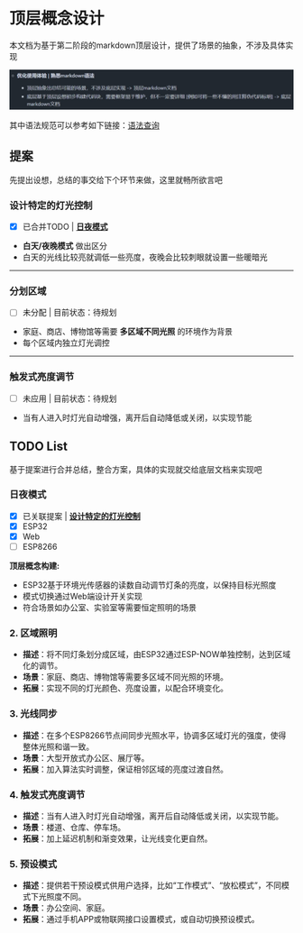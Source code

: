 # 顶层概念设计

本文档为基于第二阶段的markdown顶层设计，提供了场景的抽象，不涉及具体实现

![顶层抽象出总结可能的场景，不涉及底层实现](../Pic/func-1.jpg)

其中语法规范可以参考如下链接：[语法查询](https://markdown.com.cn/basic-syntax/)

## 提案

先提出设想，总结的事交给下个环节来做，这里就畅所欲言吧

### 设计特定的灯光控制

- [x] 已合并TODO | [**日夜模式**](Top-level.md#日夜模式)

- **白天/夜晚模式** 做出区分
- 白天的光线比较亮就调低一些亮度，夜晚会比较刺眼就设置一些暖暗光

---

### 分划区域

- [ ] 未分配 | 目前状态：待规划

- 家庭、商店、博物馆等需要 **多区域不同光照** 的环境作为背景
- 每个区域内独立灯光调控

---

### 触发式亮度调节

- [ ] 未应用 | 目前状态：待规划

- 当有人进入时灯光自动增强，离开后自动降低或关闭，以实现节能

## TODO List

基于提案进行合并总结，整合方案，具体的实现就交给底层文档来实现吧

### 日夜模式

- [x] 已关联提案 | [**设计特定的灯光控制**](Top-level.md#设计特定的灯光控制)
- [x] ESP32
- [x] Web
- [ ] ESP8266

**顶层概念构建:**

- ESP32基于环境光传感器的读数自动调节灯条的亮度，以保持目标光照度
- 模式切换通过Web端设计开关实现
- 符合场景如办公室、实验室等需要恒定照明的场景

### 2. **区域照明**

- **描述**：将不同灯条划分成区域，由ESP32通过ESP-NOW单独控制，达到区域化的调节。
- **场景**：家庭、商店、博物馆等需要多区域不同光照的环境。
- **拓展**：实现不同的灯光颜色、亮度设置，以配合环境变化。

### 3. **光线同步**

- **描述**：在多个ESP8266节点间同步光照水平，协调多区域灯光的强度，使得整体光照和谐一致。
- **场景**：大型开放式办公区、展厅等。
- **拓展**：加入算法实时调整，保证相邻区域的亮度过渡自然。

### 4. **触发式亮度调节**

- **描述**：当有人进入时灯光自动增强，离开后自动降低或关闭，以实现节能。
- **场景**：楼道、仓库、停车场。
- **拓展**：加上延迟机制和渐变效果，让光线变化更自然。

### 5. **预设模式**

- **描述**：提供若干预设模式供用户选择，比如“工作模式”、“放松模式”，不同模式下光照度不同。
- **场景**：办公空间、家庭。
- **拓展**：通过手机APP或物联网接口设置模式，或自动切换预设模式。
